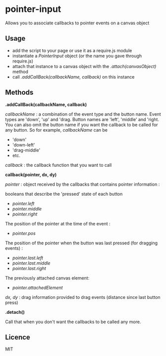 pointer-input
=============

Allows you to associate callbacks to pointer events on a canvas object

Usage
-----

- add the script to your page or use it as a require.js module
- instantiate a *PointerInput* object (or the name you gave through require.js)
- attach that instance to a canvas object with the *.attach(canvasObject)* method
- call *.addCallBack(callbackName, callback)* on this instance

Methods
-------

**.addCallBack(callbackName, callback)**

*callbackName* : a combination of the event type and the button name. Event types are 'down', 'up' and 'drag. Button names are 'left', 'middle' and 'right.
You can also omit the button name if you want the callback to be called for any button.
So for example, *callbackName* can be
* 'down'
* 'down-left'
* 'drag-middle'
* etc.

*callback* : the callback function that you want to call


**callback(pointer, dx, dy)**

*pointer* : object received by the callbacks that contains pointer information :

booleans that describe the 'pressed' state of each button

* *pointer.left*
* *pointer.middle*
* *pointer.right*

The position of the pointer at the time of the event :

* *pointer.pos*

The position of the pointer when the button was last pressed (for dragging events) :

* *pointer.last.left*
* *pointer.last.middle*
* *pointer.last.right*

The previously attached canvas element:

* *pointer.attachedElement*

*dx, dy* : drag information provided to drag events (distance since last button press)

**.detach()**

Call that when you don't want the callbacks to be called any more.

Licence
-------

MIT